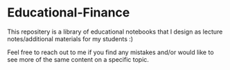 # Educational-Finance

This repositery is a library of educational notebooks that I design as lecture notes/additional materials for my students :) 

Feel free to reach out to me if you find any mistakes and/or would like to see more of the same content on a specific topic. 


